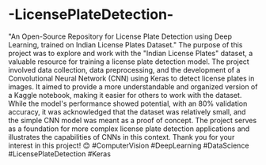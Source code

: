 # -LicensePlateDetection-
"An Open-Source Repository for License Plate Detection using Deep Learning, trained on Indian License Plates Dataset."
The purpose of this project was to explore and work with the "Indian License Plates" dataset, a valuable resource for training a license plate detection model. The project involved data collection, data preprocessing, and the development of a Convolutional Neural Network (CNN) using Keras to detect license plates in images. It aimed to provide a more understandable and organized version of a Kaggle notebook, making it easier for others to work with the dataset. While the model's performance showed potential, with an 80% validation accuracy, it was acknowledged that the dataset was relatively small, and the simple CNN model was meant as a proof of concept. The project serves as a foundation for more complex license plate detection applications and illustrates the capabilities of CNNs in this context. Thank you for your interest in this project! 😊 #ComputerVision #DeepLearning #DataScience #LicensePlateDetection #Keras
